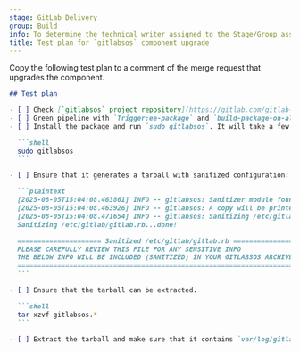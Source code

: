 ```yaml
---
stage: GitLab Delivery
group: Build
info: To determine the technical writer assigned to the Stage/Group associated with this page, see https://handbook.gitlab.com/handbook/product/ux/technical-writing/#assignments
title: Test plan for `gitlabsos` component upgrade
---
```


Copy the following test plan to a comment of the merge request that upgrades the component.

````markdown
## Test plan

- [ ] Check [`gitlabsos` project repository](https://gitlab.com/gitlab-com/support/toolbox/gitlabsos) for potential breaking changes.
- [ ] Green pipeline with `Trigger:ee-package` and `build-package-on-all-os`.
- [ ] Install the package and run `sudo gitlabsos`. It will take a few minutes to complete:

  ```shell
  sudo gitlabsos
  ```

- [ ] Ensure that it generates a tarball with sanitized configuration:

  ```plaintext
  [2025-08-05T15:04:08.463861] INFO -- gitlabsos: Sanitizer module found. GitLab configuration files will be collected.
  [2025-08-05T15:04:08.463926] INFO -- gitlabsos: A copy will be printed on the screen for you to review.
  [2025-08-05T15:04:08.471654] INFO -- gitlabsos: Sanitizing /etc/gitlab/gitlab.rb file
  Sanitizing /etc/gitlab/gitlab.rb...done!

  ===================== Sanitized /etc/gitlab/gitlab.rb =====================
  PLEASE CAREFULLY REVIEW THIS FILE FOR ANY SENSITIVE INFO
  THE BELOW INFO WILL BE INCLUDED (SANITIZED) IN YOUR GITLABSOS ARCHIVE
  =====================================================================
  ```

- [ ] Ensure that the tarball can be extracted.

  ```shell
  tar xzvf gitlabsos.*
  ```

- [ ] Extract the tarball and make sure that it contains `var/log/gitlab` and other files.
